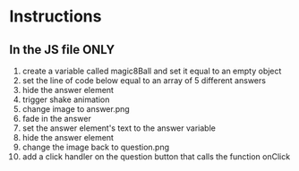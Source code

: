 # Instructions  
## In the JS file ONLY

1. create a variable called magic8Ball and set it equal to an empty object
2. set the line of code below equal to an array of 5 different answers
3. hide the answer element
4. trigger shake animation
5. change image to answer.png
6. fade in the answer
7. set the answer element's text to the answer variable
8. hide the answer element
9. change the image back to question.png
10. add a click handler on the question button that calls the function onClick

